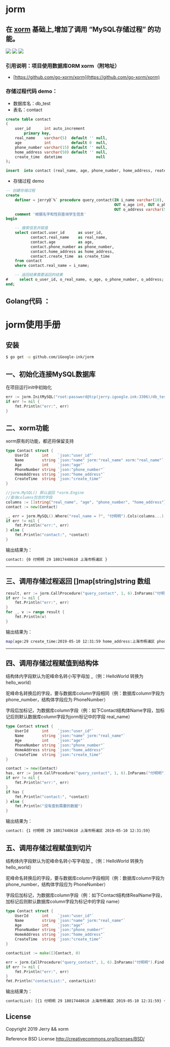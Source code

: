 
# jorm


## 在 [xorm](https://github.com/go-xorm/xorm) 基础上,增加了调用 “MySQL存储过程” 的功能。


<a href="https://www.igoogle.ink" target="_blank"><img src="https://img.shields.io/badge/Author-Jerry-blue.svg"/></a>
<a href="https://golang.org" target="_blank"><img src="https://img.shields.io/badge/Golang-1.11+-brightgreen.svg"/></a>
<img src="https://img.shields.io/badge/Build-passing-brightgreen.svg"/>

### 引用说明：项目使用数据库ORM xorm（附地址）
* [https://github.com/go-xorm/xorm](https://github.com/go-xorm/xorm)
### 存储过程代码 demo：
* 数据库名：db_test
* 表名：contact
```sql
create table contact
(
    user_id      int auto_increment
        primary key,
    real_name    varchar(5)  default '' null,
    age          int         default 0  null,
    phone_number varchar(15) default '' null,
    home_address varchar(50) default '' null,
    create_time  datetime               null
);

insert  into contact (real_name, age, phone_number, home_address, reate_time) values ('Jerry',28,'18017448610','上海市','2019-08-08 15:30');
```
* 存储过程 demo
```sql
-- 创建存储过程
create
    definer = jerry@`%` procedure query_contact(IN i_name varchar(10), OUT o_user_id int, OUT o_real_name varchar(10),
                                                OUT o_age int, OUT o_phone_number varchar(15),
                                                OUT o_address varchar(50), OUT o_create_time datetime)
    comment '根据名字和性别查询学生信息'
begin

    -- 搜索信息并赋值
    select contact.user_id      as user_id,
           contact.real_name    as real_name,
           contact.age          as age,
           contact.phone_number as phone_number,
           contact.home_address as home_address,
           contact.create_time  as create_time
    from contact
    where contact.real_name = i_name;

    -- 返回结果需要返回的结果
#     select o_user_id, o_real_name, o_age, o_phone_number, o_address;
end;
```

## Golang代码 ：
# jorm使用手册

## 安装
```bash
$ go get -u github.com/iGoogle-ink/jorm
```

## 一、初始化连接MySQL数据库
 在项目运行init中初始化
```go
err := jorm.InitMySQL("root:password@tcp(jerry.igoogle.ink:3306)/db_test?charset=utf8") //&parseTime=true&loc=Local
if err != nil {
	fmt.Println("err:", err)
}
```

## 二、xorm功能
 xorm原有的功能，都还将保留支持
```go
type Contact struct {
	UserId      int    `json:"user_id"`
	Name        string `json:"name" jorm:"real_name" xorm:"real_name"`
	Age         int    `json:"age"`
	PhoneNumber string `json:"phone_number"`
	HomeAddress string `json:"home_address"`
	CreateTime  string `json:"create_time"`
}

//jorm.MySQL() 默认返回 *xorm.Engine
//查询columns包含的字段
columns := []string{"real_name", "age", "phone_number", "home_address"}
contact := new(Contact)

_, err = jorm.MySQL().Where("real_name = ?", "付明明").Cols(columns...).Get(contact)
if err != nil {
	fmt.Println("err:", err)
} else {
	fmt.Println("contact:", *contact)
}
```
输出结果为：
```bash
contact: {0 付明明 29 18017448610 上海市杨浦区 }
```

---

## 三、调用存储过程返回 []map[string]string 数组
```go
result, err := jorm.CallProcedure("query_contact", 1, 6).InParams("付明明").Query()
if err != nil {
	fmt.Println("err:", err)
}
for _, v := range result {
	fmt.Println(v)
}
```
输出结果为：
```bash
map[age:29 create_time:2019-05-10 12:31:59 home_address:上海市杨浦区 phone_number:18017448610 real_name:付明明 user_id:1]
```

---

## 四、调用存储过程赋值到结构体
 结构体内字段默认为驼峰命名转小写字母加 _（例：HelloWorld 转换为 hello_world）

 驼峰命名转换后的字段，要与数据库column字段相同（例：数据库column字段为 phone_number，结构体字段应为 PhoneNumber）

 字段后加标记，为数据库column字段（例：如下Contact结构体Name字段，加标记后则默认数据库column字段为jorm标记中的字段 real_name）
```go
type Contact struct {
	UserId      int    `json:"user_id"`
	Name        string `json:"name" jorm:"real_name"`
	Age         int    `json:"age"`
	PhoneNumber string `json:"phone_number"`
	HomeAddress string `json:"home_address"`
	CreateTime  string `json:"create_time"`
}

contact := new(Contact)
has, err := jorm.CallProcedure("query_contact", 1, 6).InParams("付明明").Get(contact)
if err != nil {
	fmt.Println("err:", err)
}
if has {
	fmt.Println("contact:", *contact)
} else {
	fmt.Println("没有查到需要的数据")
}
```
输出结果为：
```bash
contact: {1 付明明 29 18017448610 上海市杨浦区 2019-05-10 12:31:59}
```

## 五、调用存储过程赋值到切片
 结构体内字段默认为驼峰命名转小写字母加 _（例：HelloWorld 转换为 hello_world）

 驼峰命名转换后的字段，要与数据库column字段相同（例：数据库column字段为 phone_number，结构体字段应为 PhoneNumber）

 字段后加标记，为数据库column字段（例：如下Contact结构体RealName字段，加标记后则默认数据库column字段为标记中的字段 name）
```go
type Contact struct {
	UserId      int    `json:"user_id"`
	Name        string `json:"name" jorm:"real_name"`
	Age         int    `json:"age"`
	PhoneNumber string `json:"phone_number"`
	HomeAddress string `json:"home_address"`
	CreateTime  string `json:"create_time"`
}

contactList := make([]Contact, 0)

err = jorm.CallProcedure("query_contact", 1, 6).InParams("付明明").Find(&contactList)
if err != nil {
	fmt.Println("err:", err)
}
fmt.Println("contactList:", contactList)
```

输出结果为：
```bash
contactList: [{1 付明明 29 18017448610 上海市杨浦区 2019-05-10 12:31:59} {2 付明明 28 18017448610 上海市杨浦区2 2019-08-08 15:51:18} {3 付明明 30 18017448610 上海市杨浦区3 2019-08-08 15:53:12}]
```

## License

Copyright 2019 Jerry && xorm

Reference BSD License http://creativecommons.org/licenses/BSD/
